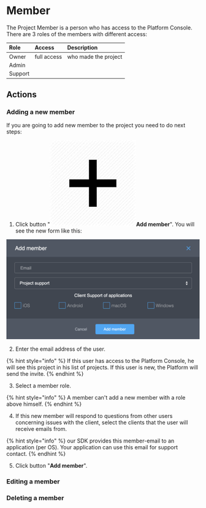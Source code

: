 # Member

The Project Member is a person who has access to the Platform Console. There are 3 roles of the members with different access:

| Role | Access  | Description |
| :--- | :--- | :--- |
| Owner | full access | who made the project |
| Admin |  |  |
| Support |  |  |

## Actions

### Adding a new member

If you are going to add new member to the project you need to do next steps:

1. Click button "![](../../.gitbook/assets/plus_icon.jpeg)**Add member**". You will see the new form like this:

![](../../.gitbook/assets/new_member.png)

  2. Enter the email address of the user.

{% hint style="info" %}
If this user has access to the Platform Console, he will see this project in his list of projects. If this user is new, the Platform will send the invite.
{% endhint %}

  3. Select a member role. 

{% hint style="info" %}
A member can't add a new member with a role above himself.
{% endhint %}

  4. If this new member will respond to questions from other users concerning issues with the client, select the clients that the user will receive emails from.

{% hint style="info" %}
our SDK provides this member-email to an application \(per OS\). Your application can use this email for support contact.
{% endhint %}

  5. Click button "**Add member**".

### Editing a member

### Deleting a member


